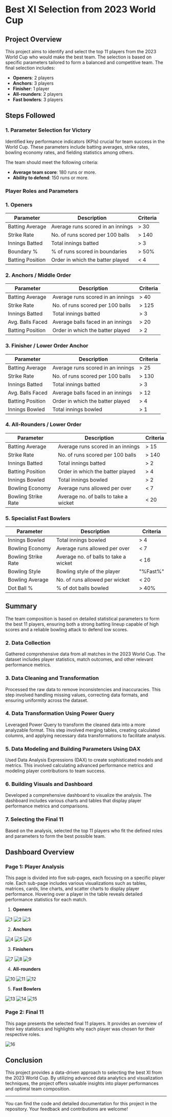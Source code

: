 # Best XI Selection from 2023 World Cup

## Project Overview

This project aims to identify and select the top 11 players from the 2023 World Cup who would make the best team. The selection is based on specific parameters tailored to form a balanced and competitive team. The final selection includes:

- **Openers**: 2 players
- **Anchors**: 3 players
- **Finisher**: 1 player
- **All-rounders**: 2 players
- **Fast bowlers**: 3 players

## Steps Followed

### 1. Parameter Selection for Victory
Identified key performance indicators (KPIs) crucial for team success in the World Cup. These parameters include batting averages, strike rates, bowling economy rates, and fielding statistics among others.

The team should meet the following criteria:
- **Average team score**: 180 runs or more.
- **Ability to defend**: 150 runs or more.

### Player Roles and Parameters

### 1. Openers

| Parameter         | Description                             | Criteria     |
| ----------------- | --------------------------------------- | ------------ |
| Batting Average   | Average runs scored in an innings        | > 30         |
| Strike Rate       | No. of runs scored per 100 balls         | > 140        |
| Innings Batted    | Total innings batted                     | > 3          |
| Boundary %        | % of runs scored in boundaries           | > 50%        |
| Batting Position  | Order in which the batter played         | < 4          |

### 2. Anchors / Middle Order

| Parameter         | Description                             | Criteria     |
| ----------------- | --------------------------------------- | ------------ |
| Batting Average   | Average runs scored in an innings        | > 40         |
| Strike Rate       | No. of runs scored per 100 balls         | > 125        |
| Innings Batted    | Total innings batted                     | > 3          |
| Avg. Balls Faced  | Average balls faced in an innings        | > 20         |
| Batting Position  | Order in which the batter played         | > 2          |

### 3. Finisher / Lower Order Anchor

| Parameter         | Description                             | Criteria     |
| ----------------- | --------------------------------------- | ------------ |
| Batting Average   | Average runs scored in an innings        | > 25         |
| Strike Rate       | No. of runs scored per 100 balls         | > 130        |
| Innings Batted    | Total innings batted                     | > 3          |
| Avg. Balls Faced  | Average balls faced in an innings        | > 12         |
| Batting Position  | Order in which the batter played         | > 4          |
| Innings Bowled    | Total innings bowled                     | > 1          |

### 4. All-Rounders / Lower Order

| Parameter         | Description                             | Criteria     |
| ----------------- | --------------------------------------- | ------------ |
| Batting Average   | Average runs scored in an innings        | > 15         |
| Strike Rate       | No. of runs scored per 100 balls         | > 140        |
| Innings Batted    | Total innings batted                     | > 2          |
| Batting Position  | Order in which the batter played         | > 4          |
| Innings Bowled    | Total innings bowled                     | > 2          |
| Bowling Economy   | Average runs allowed per over            | < 7          |
| Bowling Strike Rate| Average no. of balls to take a wicket   | < 20         |

### 5. Specialist Fast Bowlers

| Parameter         | Description                             | Criteria     |
| ----------------- | --------------------------------------- | ------------ |
| Innings Bowled    | Total innings bowled                     | > 4          |
| Bowling Economy   | Average runs allowed per over            | < 7          |
| Bowling Strike Rate| Average no. of balls to take a wicket   | < 16         |
| Bowling Style     | Bowling style of the player              | "%Fast%"     |
| Bowling Average   | No. of runs allowed per wicket           | < 20         |
| Dot Ball %        | % of dot balls bowled                   | > 40%        |

## Summary

The team composition is based on detailed statistical parameters to form the best 11 players, ensuring both a strong batting lineup capable of high scores and a reliable bowling attack to defend low scores.


### 2. Data Collection
Gathered comprehensive data from all matches in the 2023 World Cup. The dataset includes player statistics, match outcomes, and other relevant performance metrics.

### 3. Data Cleaning and Transformation
Processed the raw data to remove inconsistencies and inaccuracies. This step involved handling missing values, correcting data formats, and ensuring uniformity across the dataset.

### 4. Data Transformation Using Power Query
Leveraged Power Query to transform the cleaned data into a more analyzable format. This step involved merging tables, creating calculated columns, and applying necessary data transformations to facilitate analysis.

### 5. Data Modeling and Building Parameters Using DAX
Used Data Analysis Expressions (DAX) to create sophisticated models and metrics. This involved calculating advanced performance metrics and modeling player contributions to team success.

### 6. Building Visuals and Dashboard
Developed a comprehensive dashboard to visualize the analysis. The dashboard includes various charts and tables that display player performance metrics and comparisons.

### 7. Selecting the Final 11
Based on the analysis, selected the top 11 players who fit the defined roles and parameters to form the best possible team.

## Dashboard Overview

### Page 1: Player Analysis
This page is divided into five sub-pages, each focusing on a specific player role. 
Each sub-page includes various visualizations such as tables, matrices, cards, line charts, and scatter charts to display player performance. Hovering over a player in the table reveals detailed performance statistics for each match.

1. **Openers**

![1](https://github.com/04vaishnavi28/Cricket-Data-Analytics/assets/132866693/803560ed-eb32-41a9-a34d-307e08ed3210)
![2](https://github.com/04vaishnavi28/Cricket-Data-Analytics/assets/132866693/7c4a1fd6-31d5-4c8a-b125-7e7c1d0eb03f)
![3](https://github.com/04vaishnavi28/Cricket-Data-Analytics/assets/132866693/2881fbfc-8f05-46fb-9050-8b094a470572)

2. **Anchors**

![4](https://github.com/04vaishnavi28/Cricket-Data-Analytics/assets/132866693/a18ade48-ba1d-410d-8ab1-6b81a4a016d7)
![5](https://github.com/04vaishnavi28/Cricket-Data-Analytics/assets/132866693/86e1b805-9028-43db-af74-f5cf50922a74)
![6](https://github.com/04vaishnavi28/Cricket-Data-Analytics/assets/132866693/86ce63c1-3674-437e-a3df-b2b8b6888180)

3. **Finishers**

![7](https://github.com/04vaishnavi28/Cricket-Data-Analytics/assets/132866693/62a5eb06-2d48-4c72-b935-ba32d367fefc)
![8](https://github.com/04vaishnavi28/Cricket-Data-Analytics/assets/132866693/45ba696f-ec32-456e-b4bc-7da314469290)
![9](https://github.com/04vaishnavi28/Cricket-Data-Analytics/assets/132866693/0a740e12-a301-4924-bcfa-340bef094d32)

4. **All-rounders**

![10](https://github.com/04vaishnavi28/Cricket-Data-Analytics/assets/132866693/ad681338-9e40-4005-b4ed-01128d1720ba)
![11](https://github.com/04vaishnavi28/Cricket-Data-Analytics/assets/132866693/cb467fb3-fc89-4e7c-9da0-fae51c2986ba)
![12](https://github.com/04vaishnavi28/Cricket-Data-Analytics/assets/132866693/498c78ef-84ab-4b8a-9a43-789c6e051ee8)

5. **Fast Bowlers**

![13](https://github.com/04vaishnavi28/Cricket-Data-Analytics/assets/132866693/9d008392-dafd-447b-b113-f809a426df6c)
![14](https://github.com/04vaishnavi28/Cricket-Data-Analytics/assets/132866693/16852512-7ea8-415a-95f6-af2fc0507015)
![15](https://github.com/04vaishnavi28/Cricket-Data-Analytics/assets/132866693/d22e2d2c-9c8a-438b-89a7-7e9eb3c5e956)


### Page 2: Final 11
This page presents the selected final 11 players. It provides an overview of their key statistics and highlights why each player was chosen for their respective roles.

![16](https://github.com/04vaishnavi28/Cricket-Data-Analytics/assets/132866693/42b665ea-47f8-4f0b-8338-fe3199f36780)

## Conclusion
This project provides a data-driven approach to selecting the best XI from the 2023 World Cup. By utilizing advanced data analytics and visualization techniques, the project offers valuable insights into player performances and optimal team composition.


---

You can find the code and detailed documentation for this project in the repository. Your feedback and contributions are welcome!
